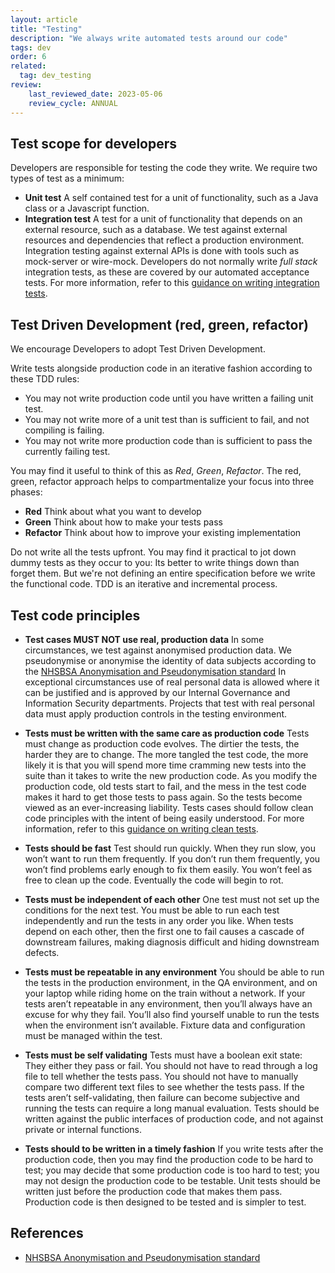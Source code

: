 ```yaml
---
layout: article
title: "Testing"
description: "We always write automated tests around our code"
tags: dev
order: 6
related:
  tag: dev_testing
review:
    last_reviewed_date: 2023-05-06
    review_cycle: ANNUAL
---
```

## Test scope for developers

Developers are responsible for testing the code they write. We require two types of test as a minimum:

* __Unit test__
  A self contained test for a unit of functionality, such as a Java class or a Javascript function.
* __Integration test__
  A test for a unit of functionality that depends on an external resource, such as a database.
  We test against external resources and dependencies that reflect a production environment.
  Integration testing against external APIs is done with tools such as mock-server or wire-mock.
  Developers do not normally write _full stack_ integration tests, as these are covered by our automated acceptance tests.
  For more information, refer to this [guidance on writing integration tests](../dev-tests-integration/).

## Test Driven Development (red, green, refactor)

We encourage Developers to adopt Test Driven Development.

Write tests alongside production code in an iterative fashion according to these TDD rules:

* You may not write production code until you have written a failing unit test.
* You may not write more of a unit test than is sufficient to fail, and not compiling is failing.
* You may not write more production code than is sufficient to pass the currently failing test.

You may find it useful to think of this as _Red_, _Green_, _Refactor_. The red, green, refactor approach helps to compartmentalize your focus into three phases:

* __Red__
  Think about what you want to develop
* __Green__
  Think about how to make your tests pass
* __Refactor__
  Think about how to improve your existing implementation

Do not write all the tests upfront. You may find it practical to jot down dummy tests as they occur to you: Its better to write things down than forget them. But we're not defining an entire specification before we write the functional code. TDD is an iterative and incremental process.

## Test code principles

* __Test cases MUST NOT use real, production data__
  In some circumstances, we test against anonymised production data. We pseudonymise or anonymise the identity of data subjects according to the [NHSBSA Anonymisation and Pseudonymisation standard][nhsbsa_anonymisation_and_pseudonymisation_standard]
  In exceptional circumstances use of real personal data is allowed where it can be justified and is approved by our Internal Governance and Information Security departments. Projects that test with real personal data must apply production controls in the testing environment.

* __Tests must be written with the same care as production code__
  Tests must change as production code evolves. The dirtier the tests, the harder they are to change. The more tangled the test code, the more likely it is that you will spend more time cramming new tests into the suite than it takes to write the new production code. As you modify the production code, old tests start to fail, and the mess in the test code makes it hard to get those tests to pass again. So the tests become viewed as an ever-increasing liability.
  Tests cases should follow clean code principles with the intent of being easily understood.
  For more information, refer to this [guidance on writing clean tests](../dev-tests-coding/).

* __Tests should be fast__
  Test should run quickly. When they run slow, you won’t want to run them frequently. If you don’t run them frequently, you won’t find problems early enough to fix them easily. You won’t feel as free to clean up the code. Eventually the code will begin to rot.

* __Tests must be independent of each other__
  One test must not set up the conditions for the next test. You must be able to run each test independently and run the tests in any order you like. When tests depend on each other, then the first one to fail causes a cascade of downstream failures, making diagnosis difficult and hiding downstream defects.

* __Tests must be repeatable in any environment__
  You should be able to run the tests in the production environment, in the QA environment, and on your laptop while riding home on the train without a network. If your tests aren’t repeatable in any environment, then you’ll always have an excuse for why they fail. You’ll also find yourself unable to run the tests when the environment isn’t available.
  Fixture data and configuration must be managed within the test.

* __Tests must be self validating__
  Tests must have a boolean exit state: They either they pass or fail.
  You should not have to read through a log file to tell whether the tests pass. You should not have to manually compare two different text files to see whether the tests pass. If the tests aren’t self-validating, then failure can become subjective and running the tests can require a long manual evaluation.
  Tests should be written against the public interfaces of production code, and not against private or internal functions.

* __Tests should to be written in a timely fashion__
  If you write tests after the production code, then you may find the production code to be hard to test; you may decide that some production code is too hard to test; you may not design the production code to be testable.
  Unit tests should be written just before the production code that makes them pass. Production code is then designed to be tested and is simpler to test.

## References

* [NHSBSA Anonymisation and Pseudonymisation standard][nhsbsa_anonymisation_and_pseudonymisation_standard]

[nhsbsa_anonymisation_and_pseudonymisation_standard]: <https://nhsbsauk.sharepoint.com/:b:/r/sites/InformationSecurity/SiteAssets/SitePages/NHS-BSA-Information-Security-Policies/Anonymisartion-and-Pseudonymisation-Standard.pdf?csf=1&web=1&e=SPLOtZ>
